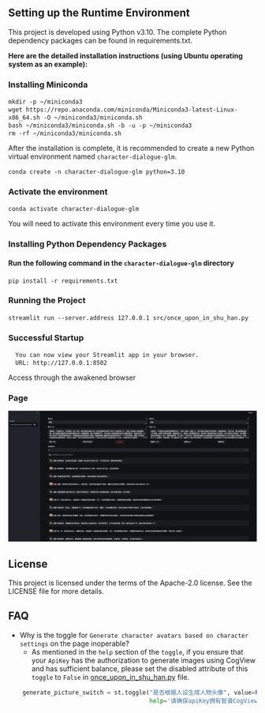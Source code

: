 ## Setting up the Runtime Environment

This project is developed using Python v3.10. The complete Python dependency packages can be found in requirements.txt.

**Here are the detailed installation instructions (using Ubuntu operating system as an example):**

### Installing Miniconda

```shell
mkdir -p ~/miniconda3
wget https://repo.anaconda.com/miniconda/Miniconda3-latest-Linux-x86_64.sh -O ~/miniconda3/miniconda.sh
bash ~/miniconda3/miniconda.sh -b -u -p ~/miniconda3
rm -rf ~/miniconda3/miniconda.sh
```

After the installation is complete, it is recommended to create a new Python virtual environment
named `character-dialogue-glm`.

```shell
conda create -n character-dialogue-glm python=3.10
```

### Activate the environment

```shell
conda activate character-dialogue-glm 
```

You will need to activate this environment every time you use it.

### Installing Python Dependency Packages

#### Run the following command in the `character-dialogue-glm` directory

```shell
pip install -r requirements.txt
```

### Running the Project

```shell
streamlit run --server.address 127.0.0.1 src/once_upon_in_shu_han.py
```

### Successful Startup

```shell
  You can now view your Streamlit app in your browser.
  URL: http://127.0.0.1:8502
```

Access through the awakened browser

### Page

![img.png](resources/image/image.png)

## License

This project is licensed under the terms of the Apache-2.0 license. See the LICENSE file for more details.

## FAQ

* Why is the toggle for `Generate character avatars based on character settings` on the page inoperable?
    * As mentioned in the `help` section of the `toggle`, if you ensure that your `ApiKey` has the authorization to generate images using CogView and has sufficient balance, please set the disabled attribute of this `toggle` to `False` in [once_upon_in_shu_han.py](src%2Fonce_upon_in_shu_han.py) file.
```python
    generate_picture_switch = st.toggle("是否根据人设生成人物头像", value=False, disabled=False,
                                        help='请确保apiKey拥有智谱CogView生成图的权限并且余额充足,否则将会使用默认头像')
```